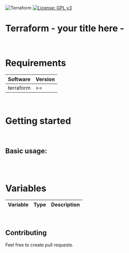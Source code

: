 ![Terraform](https://github.com/{##############}/actions/workflows/checks.yml/badge.svg)
[![License: GPL v3](https://img.shields.io/badge/License-GPLv3-blue.svg)](https://www.gnu.org/licenses/gpl-3.0)
# Terraform - your title here -
&nbsp;
# Requirements
| Software     |  Version  |
| :--------    | :-------- |
| terraform    | >=        |
&nbsp;
# Getting started
&nbsp;
## Basic usage:
```hcl

```
&nbsp;
# Variables
| Variable                 |  Type  | Description                                                                 |
| :----------------------- | :----: | :-------------------------------------------------------------------------- |

&nbsp;
## Contributing
Feel free to create pull requests.